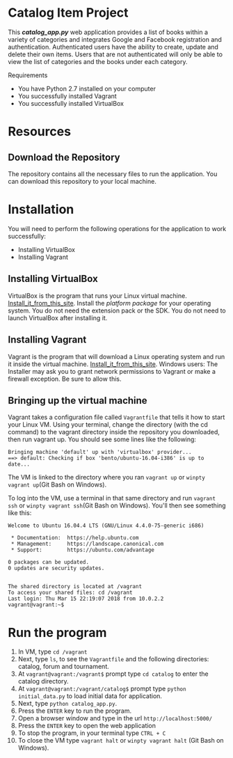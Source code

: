 # Catalog Item Project

This _**catalog_app.py**_ web application provides a list of books within a variety of categories and 
integrates Google and Facebook registration and authentication.  Authenticated users have the ability to
create, update and delete their own items.  Users that are not authenticated will only be able to view
the list of categories and the books under each category.

Requirements
* You have Python 2.7 installed on your computer
* You successfully installed Vagrant
* You successfully installed VirtualBox

# Resources

## Download the Repository
The repository contains all the necessary files to run the application.
You can download this repository to your local machine.



# Installation
You will need to perform the following operations for the application to work successfully:

* Installing VirtualBox
* Installing Vagrant

## Installing VirtualBox

VirtualBox is the program that runs your Linux virtual machine. [Install_it_from_this_site](https://www.virtualbox.org/wiki/Download_Old_Builds_5_1). 
Install the _platform package_ for your operating system. You do not need the extension pack or the SDK. 
You do not need to launch VirtualBox after installing it.

## Installing Vagrant

Vagrant is the program that will download a Linux operating system and run it inside the virtual machine. [Install_it_from_this_site](https://www.vagrantup.com/downloads.html).
Windows users: The Installer may ask you to grant network permissions to Vagrant or make a firewall exception. Be sure to allow this.

## Bringing up the virtual machine

Vagrant takes a configuration file called `Vagrantfile` that tells it how to start your Linux VM. Using 
your terminal, change the directory (with the cd command) to the vagrant directory inside the repository
you downloaded, then run vagrant up. You should see some lines like the following:

```
Bringing machine 'default' up with 'virtualbox' provider...
==> default: Checking if box 'bento/ubuntu-16.04-i386' is up to date...

```

The VM is linked to the directory where you ran `vagrant up` or 
`winpty vagrant up`(Git Bash on Windows).

To log into the VM, use a terminal in that same directory and run `vagrant ssh` or 
`winpty vagrant ssh`(Git Bash on Windows). You'll then see something like this:

```
Welcome to Ubuntu 16.04.4 LTS (GNU/Linux 4.4.0-75-generic i686)

 * Documentation:  https://help.ubuntu.com
 * Management:     https://landscape.canonical.com
 * Support:        https://ubuntu.com/advantage

0 packages can be updated.
0 updates are security updates.


The shared directory is located at /vagrant
To access your shared files: cd /vagrant
Last login: Thu Mar 15 22:19:07 2018 from 10.0.2.2
vagrant@vagrant:~$

```

# Run the program

1. In VM, type `cd /vagrant` 
2. Next, type `ls`, to see the `Vagrantfile` and the following directories: catalog, forum and tournament. 
3. At `vagrant@vagrant:/vagrant$` prompt type `cd catalog` to enter the catalog directory.
4. At `vagrant@vagrant:/vagrant/catalog$` prompt type `python initial_data.py` to load initial data for application.
5. Next, type `python catalog_app.py`.
6. Press the `ENTER` key to run the program.
7. Open a browser window and type in the url `http://localhost:5000/`
8. Press the `ENTER` key to open the web application
9. To stop the program, in your terminal type `CTRL + C`
10. To close the VM type `vagrant halt` or `winpty vagrant halt` (Git Bash on Windows).
